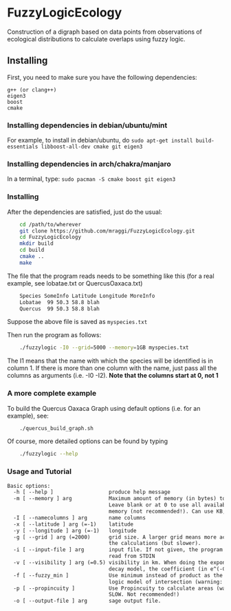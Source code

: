 # FuzzyLogicEcology
Construction of a digraph based on data points from observations of ecological distributions to calculate overlaps using fuzzy logic.

## Installing

First, you need to make sure you have the following dependencies:
```
g++ (or clang++)
eigen3
boost
cmake
```

### Installing dependencies in debian/ubuntu/mint
For example, to install in debian/ubuntu, do `sudo apt-get install build-essentials libboost-all-dev cmake git eigen3`

### Installing dependencies in arch/chakra/manjaro
In a terminal, type:
`sudo pacman -S cmake boost git eigen3`

### Installing
After the dependencies are satisfied, just do the usual:
```bash
	cd /path/to/wherever
	git clone https://github.com/mraggi/FuzzyLogicEcology.git
	cd FuzzyLogicEcology
	mkdir build
	cd build
	cmake ..
	make
```

The file that the program reads needs to be something like this (for a real example, see lobatae.txt or QuercusOaxaca.txt)
```txt
	Species SomeInfo Latitude Longitude MoreInfo
	Lobatae  99	50.3 58.8 blah
	Quercus  99	50.3 58.8 blah
```
Suppose the above file is saved as `myspecies.txt`


Then run the program as follows:
```bash
	./fuzzylogic -I0 --grid=5000 --memory=1GB myspecies.txt
```
The I1 means that the name with which the species will be identified is in column 1. If there is more than one column with the name, just pass all the columns as arguments (i.e. -I0 -I2). **Note that the columns start at 0, not 1**


### A more complete example

To build the Quercus Oaxaca Graph using default options (i.e. for an example), see:
```bash
	./quercus_build_graph.sh
```

Of course, more detailed options can be found by typing
```bash
	./fuzzylogic --help
```


### Usage and Tutorial

```tex
Basic options:
  -h [ --help ]                  produce help message
  -m [ --memory ] arg            Maximum amount of memory (in bytes) to use. 
                                 Leave blank or at 0 to use all available 
                                 memory (not recommended!). Can use KB, MB, GB.
  -I [ --namecolumns ] arg       name columns
  -x [ --latitude ] arg (=-1)    latitude
  -y [ --longitude ] arg (=-1)   longitude
  -g [ --grid ] arg (=2000)      grid size. A larger grid means more accurate 
                                 the calculations (but slower).
  -i [ --input-file ] arg        input file. If not given, the program will 
                                 read from STDIN
  -v [ --visibility ] arg (=0.5) visibility in km. When doing the exponential 
                                 decay model, the coefficient (in e^(-Cx^2)
  -f [ --fuzzy_min ]             Use minimum instead of product as the fuzzy 
                                 logic model of intersection (warning: SLOW)
  -p [ --propincuity ]           Use Propincuity to calculate areas (warning: 
                                 SLOW. Not recommended!)
  -o [ --output-file ] arg       sage output file.
 ```